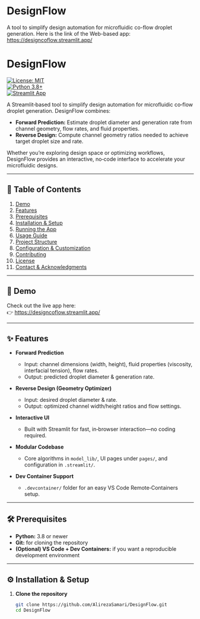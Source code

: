 # DesignFlow
 A tool to simplify design automation for microfluidic co-flow droplet generation.
Here is the link of the Web-based app: https://designcoflow.streamlit.app/
# DesignFlow

[![License: MIT](https://img.shields.io/badge/License-MIT-blue.svg)](LICENSE)  
[![Python 3.8+](https://img.shields.io/badge/python-3.8%2B-brightgreen.svg)](https://www.python.org/)  
[![Streamlit App](https://img.shields.io/badge/Live%20Demo-Streamlit-orange.svg)](https://designcoflow.streamlit.app/)

A Streamlit‑based tool to simplify design automation for microfluidic co‑flow droplet generation. DesignFlow combines:

- **Forward Prediction:** Estimate droplet diameter and generation rate from channel geometry, flow rates, and fluid properties.  
- **Reverse Design:** Compute channel geometry ratios needed to achieve target droplet size and rate.  

Whether you’re exploring design space or optimizing workflows, DesignFlow provides an interactive, no‑code interface to accelerate your microfluidic designs.

---

## 📖 Table of Contents

1. [Demo](#demo)  
2. [Features](#features)  
3. [Prerequisites](#prerequisites)  
4. [Installation & Setup](#installation--setup)  
5. [Running the App](#running-the-app)  
6. [Usage Guide](#usage-guide)  
7. [Project Structure](#project-structure)  
8. [Configuration & Customization](#configuration--customization)  
9. [Contributing](#contributing)  
10. [License](#license)  
11. [Contact & Acknowledgments](#contact--acknowledgments)  

---

## 🚀 Demo

Check out the live app here:  
👉 https://designcoflow.streamlit.app/

---

## ✨ Features

- **Forward Prediction**  
  - Input: channel dimensions (width, height), fluid properties (viscosity, interfacial tension), flow rates.  
  - Output: predicted droplet diameter & generation rate.

- **Reverse Design (Geometry Optimizer)**  
  - Input: desired droplet diameter & rate.  
  - Output: optimized channel width/height ratios and flow settings.

- **Interactive UI**  
  - Built with Streamlit for fast, in‑browser interaction—no coding required.

- **Modular Codebase**  
  - Core algorithms in `model_lib/`, UI pages under `pages/`, and configuration in `.streamlit/`.

- **Dev Container Support**  
  - `.devcontainer/` folder for an easy VS Code Remote‑Containers setup.

---

## 🛠️ Prerequisites

- **Python:** 3.8 or newer  
- **Git:** for cloning the repository  
- **(Optional) VS Code + Dev Containers:** if you want a reproducible development environment

---

## ⚙️ Installation & Setup

1. **Clone the repository**  
   ```bash
   git clone https://github.com/AlirezaSamari/DesignFlow.git
   cd DesignFlow

